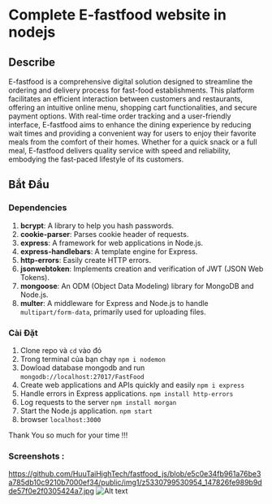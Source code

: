 
# Complete E-fastfood website in nodejs

## Describe

E-fastfood is a comprehensive digital solution designed to streamline the ordering and delivery process for fast-food establishments. This platform facilitates an efficient interaction between customers and restaurants, offering an intuitive online menu, shopping cart functionalities, and secure payment options. With real-time order tracking and a user-friendly interface, E-fastfood aims to enhance the dining experience by reducing wait times and providing a convenient way for users to enjoy their favorite meals from the comfort of their homes. Whether for a quick snack or a full meal, E-fastfood delivers quality service with speed and reliability, embodying the fast-paced lifestyle of its customers.

## Bắt Đầu

### Dependencies

1. **bcrypt**: A library to help you hash passwords.<br>
2. **cookie-parser**: Parses cookie header of requests.<br>
3. **express**: A framework for web applications in Node.js.<br>
4. **express-handlebars**: A template engine for Express.<br>
5. **http-errors**: Easily create HTTP errors.<br>
6. **jsonwebtoken**: Implements creation and verification of JWT (JSON Web Tokens).<br>
7. **mongoose**: An ODM (Object Data Modeling) library for MongoDB and Node.js.<br>
8. **multer**: A middleware for Express and Node.js to handle `multipart/form-data`, primarily used for uploading files.<br>



### Cài Đặt

1. Clone repo và `cd` vào đó
2. Trong terminal của bạn chạy `npm i nodemon`
3. Dowload database mongodb and run `mongodb://localhost:27017/FastFood`
4. Create web applications and APIs quickly and easily `npm i express`
5. Handle errors in Express applications. `npm install http-errors`
6. Log requests to the server `npm install morgan`
7. Start the Node.js application. `npm start`
8. browser `localhost:3000` 

Thank You so much for your time !!!


### Screenshots :
https://github.com/HuuTaiHighTech/fastfood_js/blob/e5c0e34fb961a76be3a785db10c9210b7000ef34/public/img1/z5330799530954_147826fe989b9dde57f0e2f0305424a7.jpg
![Alt text]([/path/to/image.png](https://github.com/HuuTaiHighTech/fastfood_js/blob/e5c0e34fb961a76be3a785db10c9210b7000ef34/public/img1/z5330799530954_147826fe989b9dde57f0e2f0305424a7.jpg))




